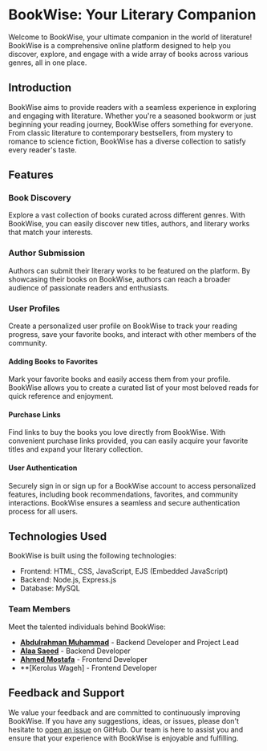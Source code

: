 # BookWise: Your Literary Companion

Welcome to BookWise, your ultimate companion in the world of literature! BookWise is a comprehensive online platform designed to help you discover, explore, and engage with a wide array of books across various genres, all in one place.

## Introduction

BookWise aims to provide readers with a seamless experience in exploring and engaging with literature. Whether you're a seasoned bookworm or just beginning your reading journey, BookWise offers something for everyone. From classic literature to contemporary bestsellers, from mystery to romance to science fiction, BookWise has a diverse collection to satisfy every reader's taste.

## Features

### Book Discovery
Explore a vast collection of books curated across different genres. With BookWise, you can easily discover new titles, authors, and literary works that match your interests.

### Author Submission
Authors can submit their literary works to be featured on the platform. By showcasing their books on BookWise, authors can reach a broader audience of passionate readers and enthusiasts.

### User Profiles
Create a personalized user profile on BookWise to track your reading progress, save your favorite books, and interact with other members of the community.

#### Adding Books to Favorites
Mark your favorite books and easily access them from your profile. BookWise allows you to create a curated list of your most beloved reads for quick reference and enjoyment.

#### Purchase Links
Find links to buy the books you love directly from BookWise. With convenient purchase links provided, you can easily acquire your favorite titles and expand your literary collection.

#### User Authentication
Securely sign in or sign up for a BookWise account to access personalized features, including book recommendations, favorites, and community interactions. BookWise ensures a seamless and secure authentication process for all users.

## Technologies Used

BookWise is built using the following technologies:
- Frontend: HTML, CSS, JavaScript, EJS (Embedded JavaScript)
- Backend: Node.js, Express.js
- Database: MySQL

### Team Members

Meet the talented individuals behind BookWise:

- **[Abdulrahman Muhammad](https://github.com/Abdlrhman00)** - Backend Developer and Project Lead
- **[Alaa Saeed](https://github.com/Alaa0Saeed)** - Backend Developer
- **[Ahmed Mostafa](https://github.com/AhmedMu7)** - Frontend Developer
- **[Kerolus Wageh] - Frontend Developer

## Feedback and Support

We value your feedback and are committed to continuously improving BookWise. If you have any suggestions, ideas, or issues, please don't hesitate to [open an issue](https://github.com/Abdlrhman00/BookWise-Literary-Companion/issues) on GitHub. Our team is here to assist you and ensure that your experience with BookWise is enjoyable and fulfilling.


